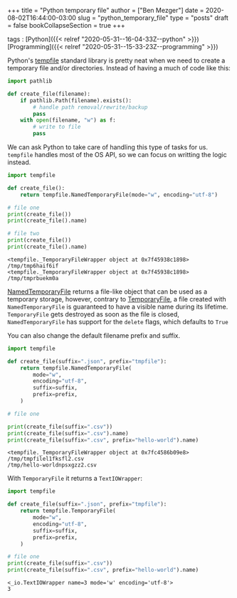+++
title = "Python temporary file"
author = ["Ben Mezger"]
date = 2020-08-02T16:44:00-03:00
slug = "python_temporary_file"
type = "posts"
draft = false
bookCollapseSection = true
+++

tags
: [Python]({{< relref "2020-05-31--16-04-33Z--python" >}}) [Programming]({{< relref "2020-05-31--15-33-23Z--programming" >}})

Python's [tempfile](https://docs.python.org/3/library/tempfile.html) standard library is pretty neat when we need to create a
temporary file and/or directories. Instead of having a much of code like this:

```python
import pathlib

def create_file(filename):
    if pathlib.Path(filename).exists():
        # handle path removal/rewrite/backup
        pass
    with open(filename, "w") as f:
        # write to file
        pass

```

We can ask Python to take care of handling this type of tasks for us. `tempfile`
handles most of the OS API, so we can focus on writting the logic instead.

```python
import tempfile

def create_file():
    return tempfile.NamedTemporaryFile(mode="w", encoding="utf-8")

# file one
print(create_file())
print(create_file().name)

# file two
print(create_file())
print(create_file().name)
```

```text
<tempfile._TemporaryFileWrapper object at 0x7f45938c1898>
/tmp/tmp6haif6if
<tempfile._TemporaryFileWrapper object at 0x7f45938c1898>
/tmp/tmprbuekm0a
```

[NamedTemporaryFile](https://docs.python.org/3/library/tempfile.html#tempfile.NamedTemporaryFile) returns a file-like object that can be used as a temporary
storage, however, contrary to [TemporaryFile](https://docs.python.org/3/library/tempfile.html#tempfile.TemporaryFile), a file created with
`NamedTemporaryFile` is guaranteed to have a visible name during its lifetime.
`TemporaryFile` gets destroyed as soon as the file is closed, `NamedTemporaryFile`
has support for the `delete` flags, which defaults to `True`

You can also change the default filename prefix and suffix.

```python
import tempfile

def create_file(suffix=".json", prefix="tmpfile"):
    return tempfile.NamedTemporaryFile(
        mode="w",
        encoding="utf-8",
        suffix=suffix,
        prefix=prefix,
    )

# file one

print(create_file(suffix=".csv"))
print(create_file(suffix=".csv").name)
print(create_file(suffix=".csv", prefix="hello-world").name)
```

```text
<tempfile._TemporaryFileWrapper object at 0x7fc4586b09e8>
/tmp/tmpfilel1fksfl2.csv
/tmp/hello-worldnpsxgzz2.csv
```

With `TemporaryFile` it returns a `TextIOWrapper`:

```python
import tempfile

def create_file(suffix=".json", prefix="tmpfile"):
    return tempfile.TemporaryFile(
        mode="w",
        encoding="utf-8",
        suffix=suffix,
        prefix=prefix,
    )

# file one
print(create_file(suffix=".csv"))
print(create_file(suffix=".csv", prefix="hello-world").name)
```

```text
<_io.TextIOWrapper name=3 mode='w' encoding='utf-8'>
3
```

